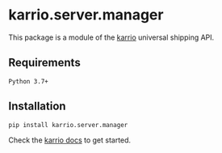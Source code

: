 # karrio.server.manager

This package is a module of the [karrio](https://pypi.org/project/karrio.server) universal shipping API.

## Requirements

`Python 3.7+`

## Installation

```bash
pip install karrio.server.manager
```

Check the [karrio docs](https://docs.karrio.io) to get started.
